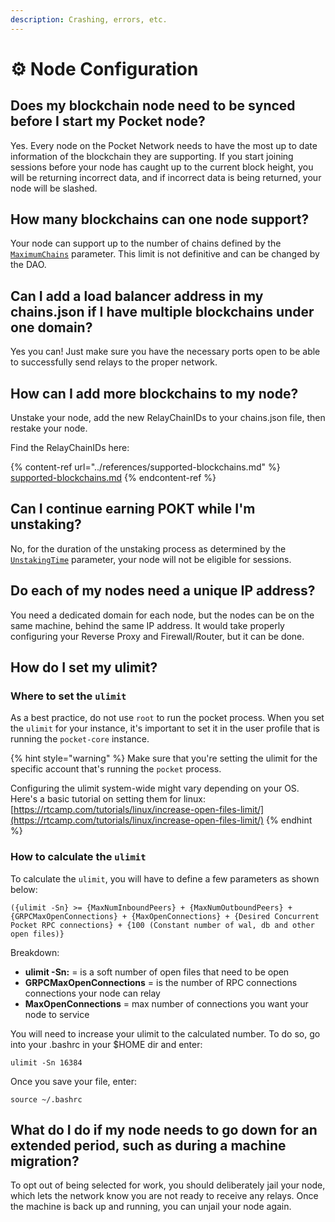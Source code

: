 ```yaml
---
description: Crashing, errors, etc.
---
```


# ⚙ Node Configuration

## Does my blockchain node need to be synced before I start my Pocket node?

Yes. Every node on the Pocket Network needs to have the most up to date information of the blockchain they are supporting. If you start joining sessions before your node has caught up to the current block height, you will be returning incorrect data, and if incorrect data is being returned, your node will be slashed.

## How many blockchains can one node support?

Your node can support up to the number of chains defined by the [`MaximumChains`](../references/protocol-parameters.md#maximumchains-1) parameter. This limit is not definitive and can be changed by the DAO.

## Can I add a load balancer address in my chains.json if I have multiple blockchains under one domain?

Yes you can! Just make sure you have the necessary ports open to be able to successfully send relays to the proper network.

## How can I add more blockchains to my node?

Unstake your node, add the new RelayChainIDs to your chains.json file, then restake your node.

Find the RelayChainIDs here:

{% content-ref url="../references/supported-blockchains.md" %}
[supported-blockchains.md](../references/supported-blockchains.md)
{% endcontent-ref %}

## Can I continue earning POKT while I'm unstaking?

No, for the duration of the unstaking process as determined by the [`UnstakingTime`](../references/protocol-parameters.md#unstakingtime) parameter, your node will not be eligible for sessions.

## Do each of my nodes need a unique IP address?

You need a dedicated domain for each node, but the nodes can be on the same machine, behind the same IP address. It would take properly configuring your Reverse Proxy and Firewall/Router, but it can be done.

## How do I set my ulimit?

### Where to set the `ulimit`

As a best practice, do not use `root` to run the pocket process. When you set the `ulimit` for your instance, it's important to set it in the user profile that is running the `pocket-core` instance.

{% hint style="warning" %}
Make sure that you're setting the ulimit for the specific account that's running the `pocket` process.

Configuring the ulimit system-wide might vary depending on your OS. Here's a basic tutorial on setting them for linux: [https://rtcamp.com/tutorials/linux/increase-open-files-limit/](https://rtcamp.com/tutorials/linux/increase-open-files-limit/)
{% endhint %}

### How to calculate the `ulimit`

To calculate the `ulimit`, you will have to define a few parameters as shown below:

`({ulimit -Sn} >= {MaxNumInboundPeers} + {MaxNumOutboundPeers} + {GRPCMaxOpenConnections} + {MaxOpenConnections} + {Desired Concurrent Pocket RPC connections} + {100 (Constant number of wal, db and other open files)}`

Breakdown:

* **ulimit -Sn:** = is a soft number of open files that need to be open
* **GRPCMaxOpenConnections** = is the number of RPC connections connections your node can relay
* **MaxOpenConnections** = max number of connections you want your node to service

You will need to increase your ulimit to the calculated number. To do so, go into your .bashrc in your $HOME dir and enter:

```
ulimit -Sn 16384
```

Once you save your file, enter:

`source ~/.bashrc`

## What do I do if my node needs to go down for an extended period, such as during a machine migration?

To opt out of being selected for work, you should deliberately jail your node, which lets the network know you are not ready to receive any relays. Once the machine is back up and running, you can unjail your node again.
